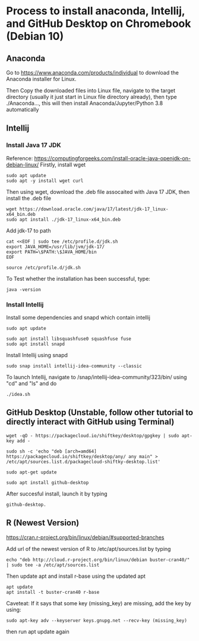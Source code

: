 # Process to install anaconda, Intellij, and GitHub Desktop on Chromebook (Debian 10)

## Anaconda
Go to https://www.anaconda.com/products/individual to download the Anaconda installer for Linux.

Then Copy the downloaded files into Linux file, navigate to the target directory (usually it just start in Linux file directory already), then type ./Anaconda..., this will then install Anaconda/Jupyter/Python 3.8 automatically

## Intellij

### Install Java 17 JDK
Reference: https://computingforgeeks.com/install-oracle-java-openjdk-on-debian-linux/
Firstly, install wget
```console
sudo apt update
sudo apt -y install wget curl
```
Then using wget, download the .deb file assocaited with Java 17 JDK, then install the .deb file
```console
wget https://download.oracle.com/java/17/latest/jdk-17_linux-x64_bin.deb
sudo apt install ./jdk-17_linux-x64_bin.deb
```
Add jdk-17 to path
```console
cat <<EOF | sudo tee /etc/profile.d/jdk.sh
export JAVA_HOME=/usr/lib/jvm/jdk-17/
export PATH=\$PATH:\$JAVA_HOME/bin
EOF

source /etc/profile.d/jdk.sh
```
To Test whether the installation has been successful, type:
```console
java -version
```

### Install Intellij
Install some dependencies and snapd which contain intellij 
```console
sudo apt update 

sudo apt install libsquashfuse0 squashfuse fuse 
sudo apt install snapd
```
Install Intellij using snapd
```console
sudo snap install intellij-idea-community --classic
```
To launch Intellij, navigate to /snap/intellij-idea-community/323/bin/ using "cd" and "ls" and do 
```console
./idea.sh
```

## GitHub Desktop (Unstable, follow other tutorial to directly interact with GitHub using Terminal)
```console
wget -qO - https://packagecloud.io/shiftkey/desktop/gpgkey | sudo apt-key add -

sudo sh -c 'echo "deb [arch=amd64] https://packagecloud.io/shiftkey/desktop/any/ any main" > /etc/apt/sources.list.d/packagecloud-shiftky-desktop.list'

sudo apt-get update

sudo apt install github-desktop
```
After succesful install, launch it by typing
```console
github-desktop.
```

## R (Newest Version)
https://cran.r-project.org/bin/linux/debian/#supported-branches

Add url of the newest version of R to /etc/apt/sources.list by typing
```console
echo "deb http://cloud.r-project.org/bin/linux/debian buster-cran40/" | sudo tee -a /etc/apt/sources.list
```
Then update apt and install r-base using the updated apt
```console
apt update
apt install -t buster-cran40 r-base
```

Caveteat: If it says that some key (missing_key) are missing, add the key by using:
```console
sudo apt-key adv --keyserver keys.gnupg.net --recv-key (missing_key)
```
then run apt update again

